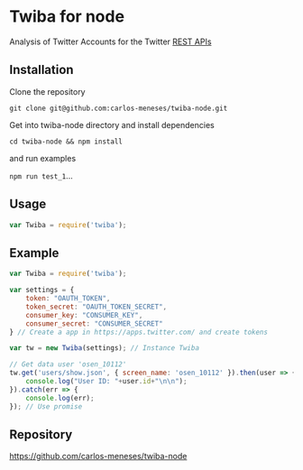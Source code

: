 # Twiba for node

Analysis of Twitter Accounts for the Twitter [REST APIs](https://dev.twitter.com/rest/public)

## Installation

Clone the repository

`git clone git@github.com:carlos-meneses/twiba-node.git`

Get into twiba-node directory and install dependencies

`cd twiba-node && npm install`

 and run examples

`npm run test_1`...

## Usage

```javascript
var Twiba = require('twiba');
```

## Example

```javascript
var Twiba = require('twiba');

var settings = { 
    token: "OAUTH_TOKEN",
    token_secret: "OAUTH_TOKEN_SECRET",
    consumer_key: "CONSUMER_KEY",
    consumer_secret: "CONSUMER_SECRET"
} // Create a app in https://apps.twitter.com/ and create tokens

var tw = new Twiba(settings); // Instance Twiba

// Get data user 'osen_10112'
tw.get('users/show.json', { screen_name: 'osen_10112' }).then(user => {
    console.log("User ID: "+user.id+"\n\n");
}).catch(err => {
    console.log(err);
}); // Use promise
```

## Repository 
https://github.com/carlos-meneses/twiba-node

